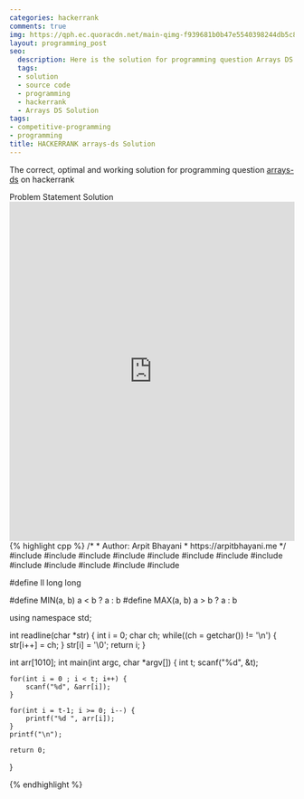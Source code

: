 ```yaml
---
categories: hackerrank
comments: true
img: https://qph.ec.quoracdn.net/main-qimg-f939681b0b47e5540398244db5c8966f?convert_to_webp=true
layout: programming_post
seo:
  description: Here is the solution for programming question Arrays DS on hackerrank
  tags:
  - solution
  - source code
  - programming
  - hackerrank
  - Arrays DS Solution
tags:
- competitive-programming
- programming
title: HACKERRANK arrays-ds Solution
---
```

The correct, optimal and working solution for programming question [arrays-ds](https://www.hackerrank.com/challenges/arrays-ds) on hackerrank

<div class="ui secondary pointing large menu">
  <a class="grey item" data-tab="problem-statement">
    Problem Statement
  </a>
  <a class="active item grey" data-tab="solution">
    Solution
  </a>
</div>
<div class="ui bottom attached tab" data-tab="problem-statement">
    <iframe src="https://www.hackerrank.com/challenges/arrays-ds" width="100%" height="600px" style="overflow: scroll; border: none;"></iframe>
</div>
<div class="ui bottom attached active tab" data-tab="solution">
{% highlight cpp %}
/*
 *  Author: Arpit Bhayani
 *  https://arpitbhayani.me
 */
#include <cmath>
#include <cstdio>
#include <cstdlib>
#include <climits>
#include <deque>
#include <iostream>
#include <list>
#include <limits>
#include <map>
#include <queue>
#include <set>
#include <stack>
#include <vector>

#define ll long long

#define MIN(a, b) a < b ? a : b
#define MAX(a, b) a > b ? a : b

using namespace std;

int readline(char *str) {
    int i = 0;
    char ch;
    while((ch = getchar()) != '\n') {
        str[i++] = ch;
    }
    str[i] = '\0';
    return i;
}

int arr[1010];
int main(int argc, char *argv[]) {
    int t;
    scanf("%d", &t);

    for(int i = 0 ; i < t; i++) {
        scanf("%d", &arr[i]);
    }

    for(int i = t-1; i >= 0; i--) {
        printf("%d ", arr[i]);
    }
    printf("\n");

    return 0;
}

{% endhighlight %}
</div>
